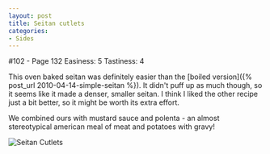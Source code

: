 ```yaml
---
layout: post
title: Seitan cutlets
categories:
- Sides
---
```


#102 - Page 132
Easiness: 5
Tastiness: 4

This oven baked seitan was definitely easier than the [boiled version]({% post_url 2010-04-14-simple-seitan %}). It didn't puff up as much though, so it seems like it made a denser, smaller seitan. I think I liked the other recipe just a bit better, so it might be worth its extra effort.

We combined ours with mustard sauce and polenta - an almost stereotypical american meal of meat and potatoes with gravy!

![Seitan Cutlets](https://lh4.googleusercontent.com/-pBC-_jsZMoI/TqMfLznZdDI/AAAAAAAAj-M/AhNfY-I1rVg/s640/IMG_1194.jpg)
